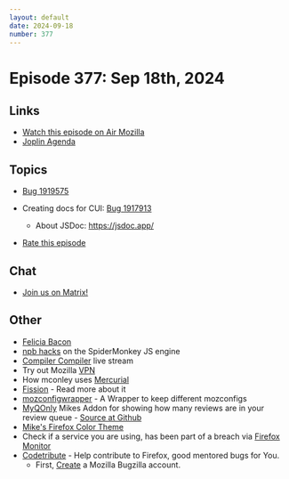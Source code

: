 ```yaml
---
layout: default
date: 2024-09-18
number: 377
---
```


# Episode 377: Sep 18th, 2024

## Links
* [Watch this episode on Air Mozilla](https://mzl.la/joy-of-coding-2024-09-18)
* [Joplin Agenda](https://mikeconley.ca/joc/agendas/Episode-0377.html)

## Topics
* [Bug 1919575](https://bugzilla.mozilla.org/show_bug.cgi?id=1919575)
* Creating docs for CUI: [Bug 1917913](https://bugzilla.mozilla.org/show_bug.cgi?id=1917913)
  - About JSDoc: https://jsdoc.app/

* [Rate this episode](https://forms.gle/veEiNw2rLprmwxNt7)

## Chat
* [Join us on Matrix!](https://matrix.to/#/!enWuAmKDOEEPYejXRk:mozilla.org?via=mozilla.org&via=raim.ist)

## Other
* [Felicia Bacon](https://www.youtube.com/channel/UCMtqVykGztIYmj7OpFf7oeQ/videos)
* [npb hacks](https://www.twitch.tv/BackToTheCode) on the SpiderMonkey JS engine
* [Compiler Compiler](https://www.twitch.tv/codehag) live stream
* Try out Mozilla [VPN](https://vpn.mozilla.org/)
* How mconley uses [Mercurial](https://mikeconley.github.io/documents/How_mconley_uses_Mercurial_for_Mozilla_code)
* [Fission](https://firefox-source-docs.mozilla.org/dom/dom/Fission.html) - Read more about it
* [mozconfigwrapper](https://github.com/ahal/mozconfigwrapper) - A Wrapper to keep different mozconfigs
* [MyQOnly](https://addons.mozilla.org/en-US/firefox/addon/myqonly/) Mikes Addon for showing how many reviews are in your review queue - [Source at Github](https://github.com/mikeconley/myqonly)
* [Mike's Firefox Color Theme](https://addons.mozilla.org/en-US/firefox/addon/electricbluegaloo/)
* Check if a service you are using, has been part of a breach via [Firefox Monitor](https://monitor.firefox.com/breaches)
* [Codetribute](https://codetribute.mozilla.org/) - Help contribute to Firefox, good mentored bugs for You.
  - First, [Create](https://bugzilla.mozilla.org/createaccount.cgi) a Mozilla Bugzilla account.

